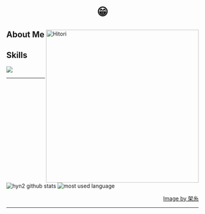 <h1 align="center"> 😁 </h1>

<div>
<img align="right" width="400" alt="Hitori" src="https://pbs.twimg.com/media/FlDaH2LaEAY1NlM?format=jpg&name=large"/>

<h2> About Me </h2>
 
  
<h2> Skills </h2>
  <img src = "https://skillicons.dev/icons?i=laravel">

------

   ![hyn2 github stats](https://github-readme-stats.vercel.app/api?username=hyn2&show_icons=true&theme=material-palenight&hide_border=true&bg_color=20232a&icon_color=E3E3E3A8&text_color=fff&title_color=918FE0&count_private=true&line_height=22)
  ![most used language](https://github-readme-stats.vercel.app/api/top-langs/?username=hyn2&hide=scss,css,html&layout=compact&theme=material-palenight&hide_border=true&bg_color=20232a&icon_color=E3E3E3A8&text_color=fff&title_color=918FE0&count_private=true&langs_count=30&card_width=300)

<div align="right">
  <a href="https://twitter.com/k4itoh">Image by 架糸</a>
<div>


------

  
